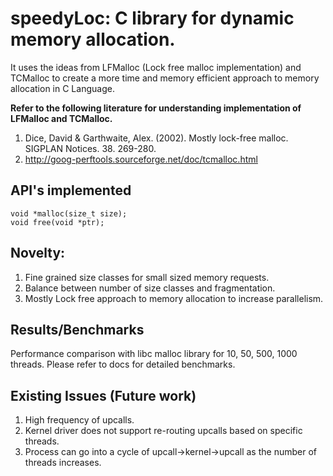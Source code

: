 # speedyLoc: C library for dynamic memory allocation.

It uses the ideas from LFMalloc (Lock free malloc implementation) and TCMalloc to create a more time and memory efficient approach to
memory allocation in C Language.

**Refer to the following literature for understanding implementation of LFMalloc and TCMalloc.**
1. Dice, David & Garthwaite, Alex. (2002). Mostly lock-free malloc​. SIGPLAN Notices. 38. 269-280.
2. http://goog-perftools.sourceforge.net/doc/tcmalloc.html


## API's implemented
```
void *malloc(size_t size);
void free(void *ptr);
```

## Novelty:
1. Fine grained size classes for small sized memory requests.
2. Balance between number of size classes and fragmentation.
3. Mostly Lock free approach to memory allocation to increase parallelism.

## Results/Benchmarks 
Performance comparison with libc malloc library for 10, 50, 500, 1000 threads. Please refer to docs for detailed benchmarks.


## Existing Issues (Future work)
1. High frequency of upcalls.
2. Kernel driver does not support re-routing upcalls based on specific threads.
3. Process can go into a cycle of upcall->kernel->upcall as the number of threads increases.




